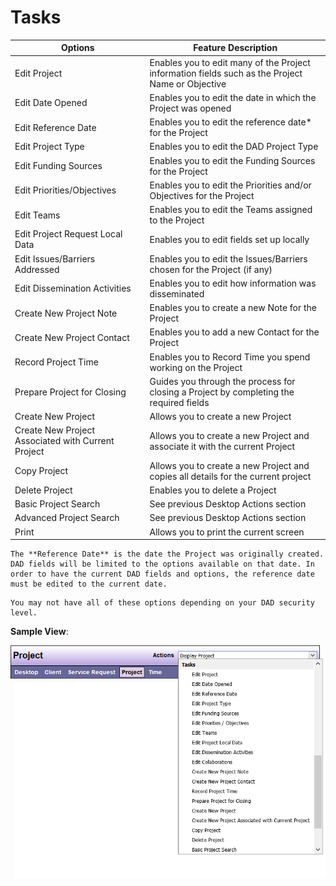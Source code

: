 # Tasks

| Options | Feature Description |
|---------|---------------------|
| Edit Project | Enables you to edit many of the Project information fields such as the Project Name or Objective |
| Edit Date Opened | Enables you to edit the date in which the Project was opened |
| Edit Reference Date | Enables you to edit the reference date* for the Project |
| Edit Project Type | Enables you to edit the DAD Project Type |
| Edit Funding Sources | Enables you to edit the Funding Sources for the Project |
| Edit Priorities/Objectives | Enables you to edit the Priorities and/or Objectives for the Project |
| Edit Teams | Enables you to edit the Teams assigned to the Project |
| Edit Project Request Local Data | Enables you to edit fields set up locally |
| Edit Issues/Barriers Addressed | Enables you to edit the Issues/Barriers chosen for the Project (if any) |
| Edit Dissemination Activities | Enables you to edit how information was disseminated |
| Create New Project Note | Enables you to create a new Note for the Project |
| Create New Project Contact | Enables you to add a new Contact for the Project |
| Record Project Time | Enables you to Record Time you spend working on the Project |
| Prepare Project for Closing | Guides you through the process for closing a Project by completing the required fields |
| Create New Project | Allows you to create a new Project |
| Create New Project Associated with Current Project | Allows you to create a new Project and associate it with the current Project |
| Copy Project | Allows you to create a new Project and copies all details for the current project |
| Delete Project | Enables you to delete a Project |
| Basic Project Search | See previous Desktop Actions section |
| Advanced Project Search | See previous Desktop Actions section |
| Print | Allows you to print the current screen |

```admonish note
The **Reference Date** is the date the Project was originally created. DAD fields will be limited to the options available on that date. In order to have the current DAD fields and options, the reference date must be edited to the current date.
```

```admonish note
You may not have all of these options depending on your DAD security level.
```

**Sample View**:

![Tasks table](images/tasks-table.png)